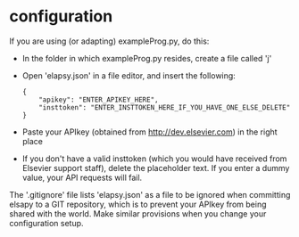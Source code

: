# configuration
If you are using (or adapting) exampleProg.py, do this:
- In the folder in which exampleProg.py resides, create a file called 'j'
- Open 'elapsy.json' in a file editor, and insert the following:

    ```
    {
	    "apikey": "ENTER_APIKEY_HERE",
	    "insttoken": "ENTER_INSTTOKEN_HERE_IF_YOU_HAVE_ONE_ELSE_DELETE"
    }
    ```
    
- Paste your APIkey (obtained from http://dev.elsevier.com) in the right place
- If you don't have a valid insttoken (which you would have received from Elsevier support staff), delete the placeholder text. If you enter a dummy value, your API requests will fail.

The '.gitignore' file lists 'elapsy.json' as a file to be ignored when committing elsapy to a GIT repository, which is to prevent your APIkey from being shared with the world. Make similar provisions when you change your configuration setup.
